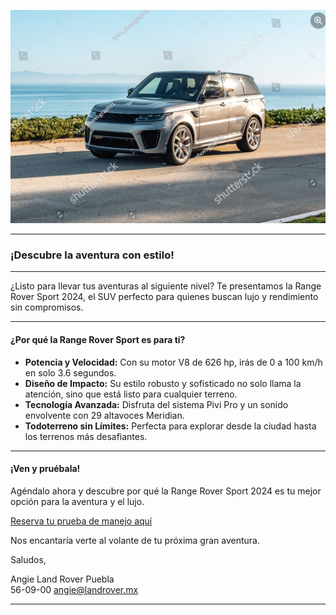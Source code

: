 ![Range Rover Sport](range.png)

---

### ¡Descubre la aventura con estilo!

---

¿Listo para llevar tus aventuras al siguiente nivel? Te presentamos la Range Rover Sport 2024, el SUV perfecto para quienes buscan lujo y rendimiento sin compromisos.

---

#### ¿Por qué la Range Rover Sport es para ti?

- **Potencia y Velocidad:** Con su motor V8 de 626 hp, irás de 0 a 100 km/h en solo 3.6 segundos.
- **Diseño de Impacto:** Su estilo robusto y sofisticado no solo llama la atención, sino que está listo para cualquier terreno.
- **Tecnología Avanzada:** Disfruta del sistema Pivi Pro y un sonido envolvente con 29 altavoces Meridian.
- **Todoterreno sin Límites:** Perfecta para explorar desde la ciudad hasta los terrenos más desafiantes.

---

#### ¡Ven y pruébala!
Agéndalo ahora y descubre por qué la Range Rover Sport 2024 es tu mejor opción para la aventura y el lujo.

[Reserva tu prueba de manejo aquí](#)

Nos encantaría verte al volante de tu próxima gran aventura.

Saludos,

Angie 
Land Rover Puebla  
56-09-00
angie@landrover.mx

---

